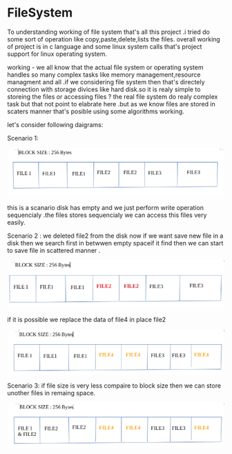 # FileSystem


To understanding working of file system that's all this project .i tried do some sort of operation like copy,paste,delete,lists the files. overall working
of project is in c language and some linux system calls that's project support for linux operating system.

working -
 we all know that the actual file system or operating system handles so many complex tasks like memory management,resource managment and all .if we considering
 file system then that's directely connection with storage divices like hard disk.so it is realy simple to storeing the files or accessing files ?
 the real file system do realy complex task but that not point to elabrate here .but as we know files are stored in scaters manner that's posible using some
 algorithms working.
 
 let's consider following daigrams:

Scenario 1:
 
 ![alt text](https://github.com/radheshamnagare/FileSystem/blob/adb49f70d3c5c33cd22338eb83df8e80d8ab5898/Screenshot%20from%202021-03-12%2013-14-43.png)
 
 this is a scanario disk has empty and we just perform write operation sequencialy .the files stores sequencialy we can access this files very easily.
 
Scenario 2 :
  we deleted file2 from the disk now if we want save new file in a disk then we search first in betwwen empty spaceif it find then we can start to save file in scattered manner .
  
  ![alt text](https://github.com/radheshamnagare/FileSystem/blob/11a7d5284471a989c7f4c022254704188623c90e/Screenshot%20from%202021-03-12%2014-04-00.png)
  
  if it is possible we replace the data of file4 in place file2
  
  ![alt text](https://github.com/radheshamnagare/FileSystem/blob/11a7d5284471a989c7f4c022254704188623c90e/Screenshot%20from%202021-03-12%2014-08-23.png
)
  
  
Scenario 3: if file size is very less compaire to block size then we can store unother files in remaing space.

![alt text](https://github.com/radheshamnagare/FileSystem/blob/11a7d5284471a989c7f4c022254704188623c90e/Screenshot%20from%202021-03-12%2014-11-06.png)
